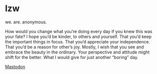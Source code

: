 # lzw
we. are. anonymous.


How would you change what you’re doing every day if you knew this was your fate? I hope you’d be kinder, to others and yourself. That you’d keep the important things in focus. That you’d appreciate your independence. That you’d be a reason for other’s joy. Mostly, I wish that you see and embrace the beauty in the ordinary. Your perspective and attitude might shift for the better. What I would give for just another “boring” day.

<a rel="me" href="https://nerdculture.de/@phonixreal">Mastodon</a>
